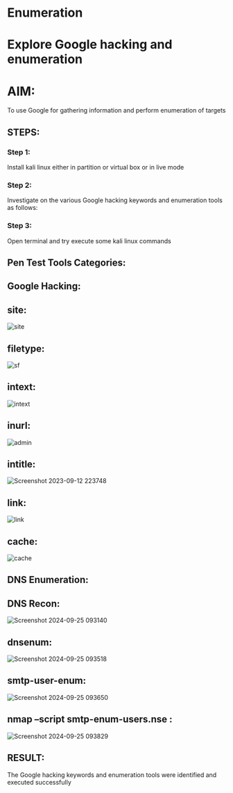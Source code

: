 # Enumeration

# Explore Google hacking and enumeration 

# AIM:
To use Google for gathering information and perform enumeration of targets

## STEPS:
### Step 1:
Install kali linux either in partition or virtual box or in live mode

### Step 2:
Investigate on the various Google hacking keywords and enumeration tools as follows:

### Step 3:
Open terminal and try execute some kali linux commands

## Pen Test Tools Categories:  
## Google Hacking:
## site:
![site](https://github.com/Reebak04/Enumeration/assets/118364993/38cbd459-719e-49d9-a79b-a427a6235289)
## filetype:
![sf](https://github.com/Reebak04/Enumeration/assets/118364993/a8c4f70e-d872-4f91-b339-003b3e9a5266)
## intext: 
![intext](https://github.com/Reebak04/Enumeration/assets/118364993/ef8cc91f-4784-4877-9a8d-a60307d07079)
## inurl: 
![admin](https://github.com/Reebak04/Enumeration/assets/118364993/71f41b2c-b972-48da-9491-ec51785f25df)
## intitle: 
![Screenshot 2023-09-12 223748](https://github.com/Reebak04/Enumeration/assets/118364993/4f142752-1c1b-4437-a103-6429215794a8)
## link:
![link](https://github.com/Reebak04/Enumeration/assets/118364993/998825ee-d0c6-42cd-be21-3a02a700f1df)
## cache: 
![cache](https://github.com/Reebak04/Enumeration/assets/118364993/09b114f0-72e3-4d1d-8bba-19856bc5a088)

## DNS Enumeration:
## DNS Recon:
![Screenshot 2024-09-25 093140](https://github.com/user-attachments/assets/c3a6c5ac-a2b3-4d89-b0ce-da17d9ef26ff)

## dnsenum:
![Screenshot 2024-09-25 093518](https://github.com/user-attachments/assets/8b0b1322-222d-4bdb-ade2-630274a586f2)

## smtp-user-enum:
![Screenshot 2024-09-25 093650](https://github.com/user-attachments/assets/d2d3ca32-80fe-4736-b3a7-17ca2c73d001)

## nmap –script smtp-enum-users.nse <hostname>:
![Screenshot 2024-09-25 093829](https://github.com/user-attachments/assets/9b6962e6-6209-48d2-b6b2-ffef92708c27)

## RESULT:
The Google hacking keywords and enumeration tools were identified and executed successfully

